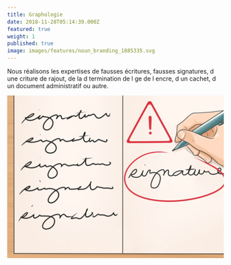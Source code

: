 ```yaml
---
title: Graphologie
date: 2018-11-28T05:14:39.000Z
featured: true
weight: 1
published: true
image: images/features/noun_branding_1885335.svg
---
```


Nous réalisons les expertises de fausses écritures, fausses signatures, d une criture de rajout, de la d termination de l ge de l encre, d un cachet,  d un document administratif ou autre.

![Graphologie Services](/images/6271c2e8b63847324d4d0c9413c5934e.jpg)
